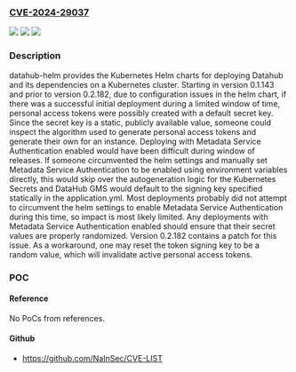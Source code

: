 ### [CVE-2024-29037](https://cve.mitre.org/cgi-bin/cvename.cgi?name=CVE-2024-29037)
![](https://img.shields.io/static/v1?label=Product&message=datahub-helm&color=blue)
![](https://img.shields.io/static/v1?label=Version&message=%3D%20%3E%3D%200.1.143%2C%20%3C%200.2.182%20&color=brighgreen)
![](https://img.shields.io/static/v1?label=Vulnerability&message=CWE-1394%3A%20Use%20of%20Default%20Cryptographic%20Key&color=brighgreen)

### Description

datahub-helm provides the Kubernetes Helm charts for deploying Datahub and its dependencies on a Kubernetes cluster. Starting in version 0.1.143 and prior to version 0.2.182, due to configuration issues in the helm chart, if there was a successful initial deployment during a limited window of time, personal access tokens were possibly created with a default secret key. Since the secret key is a static, publicly available value, someone could inspect the algorithm used to generate personal access tokens and generate their own for an instance. Deploying with Metadata Service Authentication enabled would have been difficult during window of releases. If someone circumvented the helm settings and manually set Metadata Service Authentication to be enabled using environment variables directly, this would skip over the autogeneration logic for the Kubernetes Secrets and DataHub GMS would default to the signing key specified statically in the application.yml. Most deployments probably did not attempt to circumvent the helm settings to enable Metadata Service Authentication during this time, so impact is most likely limited. Any deployments with Metadata Service Authentication enabled should ensure that their secret values are properly randomized. Version 0.2.182 contains a patch for this issue. As a workaround, one may reset the token signing key to be a random value, which will invalidate active personal access tokens.

### POC

#### Reference
No PoCs from references.

#### Github
- https://github.com/NaInSec/CVE-LIST

